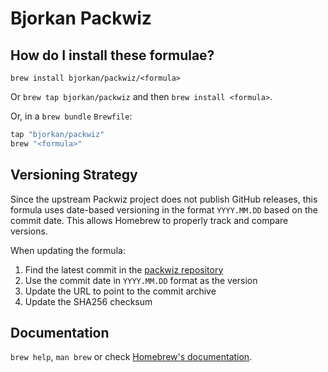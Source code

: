 # Bjorkan Packwiz

## How do I install these formulae?

`brew install bjorkan/packwiz/<formula>`

Or `brew tap bjorkan/packwiz` and then `brew install <formula>`.

Or, in a `brew bundle` `Brewfile`:

```ruby
tap "bjorkan/packwiz"
brew "<formula>"
```

## Versioning Strategy

Since the upstream Packwiz project does not publish GitHub releases, this formula uses date-based versioning in the format `YYYY.MM.DD` based on the commit date. This allows Homebrew to properly track and compare versions.

When updating the formula:
1. Find the latest commit in the [packwiz repository](https://github.com/packwiz/packwiz)
2. Use the commit date in `YYYY.MM.DD` format as the version
3. Update the URL to point to the commit archive
4. Update the SHA256 checksum

## Documentation

`brew help`, `man brew` or check [Homebrew's documentation](https://docs.brew.sh).
